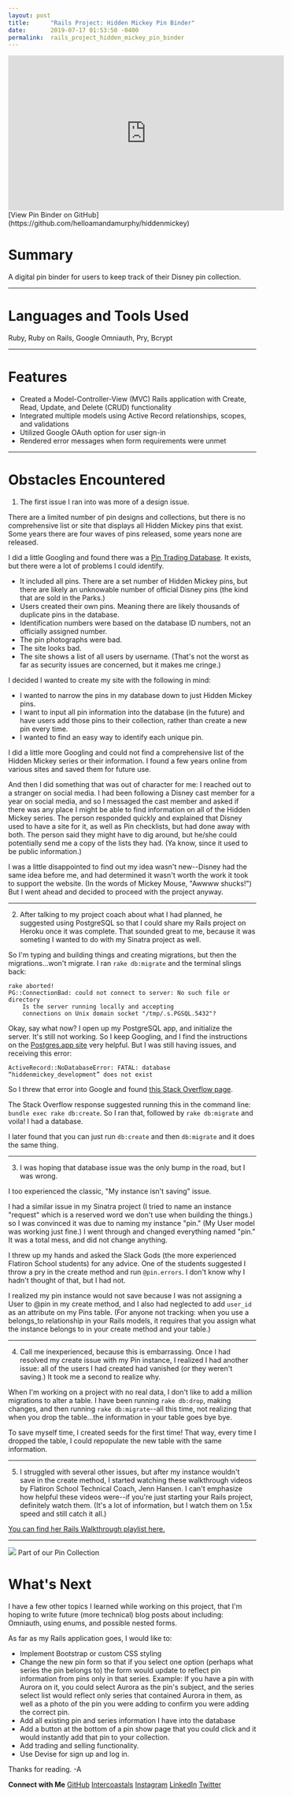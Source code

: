 ```yaml
---
layout: post
title:      "Rails Project: Hidden Mickey Pin Binder"
date:       2019-07-17 01:53:50 -0400
permalink:  rails_project_hidden_mickey_pin_binder
---
```


<iframe width="560" height="315" src="https://www.youtube.com/embed/NW_GtF5zo7A" frameborder="0" allow="accelerometer; autoplay; encrypted-media; gyroscope; picture-in-picture" allowfullscreen></iframe>
[View Pin Binder on GitHub](https://github.com/helloamandamurphy/hiddenmickey)

# Summary
A digital pin binder for users to keep track of their Disney pin collection.

***

# Languages and Tools Used
Ruby, Ruby on Rails, Google Omniauth, Pry, Bcrypt

***

# Features
* Created a Model-Controller-View (MVC) Rails application with Create, Read, Update, and Delete (CRUD) functionality
* Integrated multiple models using Active Record relationships, scopes, and validations
* Utilized Google OAuth option for user sign-in
* Rendered error messages when form requirements were unmet

***

# Obstacles Encountered

1) The first issue I ran into was more of a design issue. 

There are a limited number of pin designs and collections, but there is no comprehensive list or site that displays all Hidden Mickey pins that exist. Some years there are four waves of pins released, some years none are released.

I did a little Googling and found there was a [Pin Trading Database](https://www.pintradingdb.com/). It exists, but there were a lot of problems I could identify.
* It included all pins. There are a set number of Hidden Mickey pins, but there are likely an unknowable number of official Disney pins (the kind that are sold in the Parks.)
* Users created their own pins. Meaning there are likely thousands of duplicate pins in the database. 
* Identification numbers were based on the database ID numbers, not an officially assigned number.
* The pin photographs were bad.
* The site looks bad.
* The site shows a list of all users by username. (That's not the worst as far as security issues are concerned, but it makes me cringe.)

I decided I wanted to create my site with the following in mind:
* I wanted to narrow the pins in my database down to just Hidden Mickey pins.
* I want to input all pin information into the database (in the future) and have users add those pins to their collection, rather than create a new pin every time.
* I wanted to find an easy way to identify each unique pin. 

I did a little more Googling and could not find a comprehensive list of the Hidden Mickey series or their information. I found a few years online from various sites and saved them for future use. 

And then I did something that was out of character for me: I reached out to a stranger on social media. I had been following a Disney cast member for a year on social media, and so I messaged the cast member and asked if there was any place I might be able to find information on all of the Hidden Mickey series. The person responded quickly and explained that Disney used to have a site for it, as well as Pin checklists, but had done away with both. The person said they might have to dig around, but he/she could potentially send me a copy of the lists they had. (Ya know, since it used to be public information.)

I was a little disappointed to find out my idea wasn't new--Disney had the same idea before me, and had determined it wasn't worth the work it took to support the website. (In the words of Mickey Mouse, "Awwww shucks!") But I went ahead and decided to proceed with the project anyway.

***

2) After talking to my project coach about what I had planned, he suggested using PostgreSQL so that I could share my Rails project on Heroku once it was complete. That sounded great to me, because it was someting I wanted to do with my Sinatra project as well.

So I'm typing and building things and creating migrations, but then the migrations...won't migrate.
I ran `rake db:migrate` and the terminal slings back: 

```
rake aborted!
PG::ConnectionBad: could not connect to server: No such file or directory
    Is the server running locally and accepting
    connections on Unix domain socket "/tmp/.s.PGSQL.5432"?
```

Okay, say what now? I open up my PostgreSQL app, and initialize the server. It's still not working. So I keep Googling, and I find the instructions on the [Postgres.app site](https://postgresapp.com/) very helpful. But I was still having issues, and receiving this error: 
```
ActiveRecord::NoDatabaseError: FATAL: database “hiddenmickey_development” does not exist
```


So I threw that error into Google and found [this Stack Overflow page](https://stackoverflow.com/questions/25611004/rake-dbcreate-throws-database-does-not-exist-error-with-postgresql).

The Stack Overflow response suggested running this in the command line: `bundle exec rake db:create`. So I ran that, followed by `rake db:migrate` and voila! I had a database.

I later found that you can just run `db:create` and then `db:migrate` and it does the same thing.

***

3) I was hoping that database issue was the only bump in the road, but I was wrong. 

I too experienced the classic, "My instance isn't saving" issue.

I had a similar issue in my Sinatra project (I tried to name an instance "request" which is a reserved word we don't use when building the things.) so I was convinced it was due to naming my instance "pin." (My User model was working just fine.) I went through and changed everything named "pin." It was a total mess, and did not change anything. 

I threw up my hands and asked the Slack Gods (the more experienced Flatiron School students) for any advice. One of the students suggested I throw a pry in the create method and run `@pin.errors`. I don't know why I hadn't thought of that, but I had not. 

I realized my pin instance would not save because I was not assigning a User to @pin in my create method, and I also had neglected to add `user_id` as an attribute on my Pins table. (For anyone not tracking: when you use a belongs_to relationship in your Rails models, it requires that you assign what the instance belongs to in your create method and your table.)

***

4) Call me inexperienced, because this is embarrassing. Once I had resolved my create issue with my Pin instance, I realized I had another issue: all of the users I had created had vanished (or they weren't saving.) It took me a second to realize why. 

When I'm working on a project with no real data, I don't like to add a million migrations to alter a table. I have been running `rake db:drop`, making changes, and then running `rake db:migrate`--all this time, not realizing that when you drop the table...the information in your table goes bye bye.

To save myself time, I created seeds for the first time! That way, every time I dropped the table, I could repopulate the new table with the same information.
***

5) I struggled with several other issues, but after my instance wouldn't save in the create method, I started watching these walkthrough videos by Flatiron School Technical Coach, Jenn Hansen. I can't emphasize how helpful these videos were--if you're just starting your Rails project, definitely watch them. (It's a lot of information, but I watch them on 1.5x speed and still catch it all.)

[You can find her Rails Walkthrough playlist here.](https://www.youtube.com/playlist?list=PLI_-ZfHw8Y6VqNTRKNu8yswERHSqxzNC_)

***

![](https://i.imgur.com/oM1eiWq.jpg)
Part of our Pin Collection

# What's Next
I have a few other topics I learned while working on this project, that I'm hoping to write future (more technical) blog posts about including: Omniauth, using enums, and possible nested forms.

As far as my Rails application goes, I would like to:
* Implement Bootstrap or custom CSS styling
* Change the new pin form so that if you select one option (perhaps what series the pin belongs to) the form would update to reflect pin information from pins only in that series. Example: If you have a pin with Aurora on it, you could select Aurora as the pin's subject, and the series select list would reflect only series that contained Aurora in them, as well as a photo of the pin you were adding to confirm you were adding the correct pin.
* Add all existing pin and series information I have into the database
* Add a button at the bottom of a pin show page that you could click and it would instantly add that pin to your collection.
* Add trading and selling functionality.
* Use Devise for sign up and log in.

Thanks for reading.
-A

**Connect with Me**
[GitHub](https://github.com/helloamandamurphy)
[Intercoastals](https://theintercoastals.com/)
[Instagram](https://www.instagram.com/intercoastals/)
[LinkedIn](https://www.linkedin.com/in/helloamandamurphy)
[Twitter](https://twitter.com/babiescatscode)
